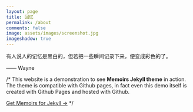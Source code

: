 ```yaml
---
layout: page
title: 回忆 
permalink: /about
comments: false
image: assets/images/screenshot.jpg
imageshadow: true
---
```

  
有人说人的记忆是黑白的，但若把一些瞬间记录下来，便变成彩色的了。  

—— Wayne

/*
This website is a demonstration to see **Memoirs Jekyll theme** in action. The theme is compatible with Github pages, in fact even this demo itself is created with Github Pages and hosted with Github. 


<a target="_blank" href="https://bootstrapstarter.com/jekyll-theme-memoirs/" class="btn btn-dark"> Get Memoirs for Jekyll &rarr;</a>
*/

